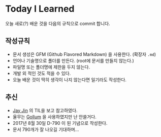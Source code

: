 # Today I Learned

오늘 새로(?) 배운 것을 다음의 규칙으로 commit 합니다.



## 작성규칙

- 문서 생성은 GFM (Github Flavored Markdown) 을 사용한다. (확장자 `.md`)
- 언어나 기술명으로 폴더를 만든다. (root에 문서를 만들지 않는다.)
- 파일명 또는 폴더명에 제한을 두지 않는다.
- 개발 외 적인 것도 적을 수 있다.
- 오늘 배운 것이 딱히 생각이 나지 않는다면 일기라도 작성한다.





## 추신

- [Jay Jin](https://github.com/milooy/TIL) 의 TIL을 보고 참고하였다.
- 율무는 [Gollum](https://github.com/gollum/gollum) 을 사용하였지만 난 안쓸거다.
- 2017년 8월 30일 D-790 이 된 기념으로 작성한다.
- 문서 790개가 잘 나오길 기대하며...



